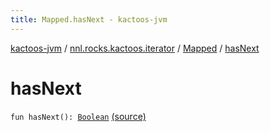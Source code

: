 ```yaml
---
title: Mapped.hasNext - kactoos-jvm
---
```


[kactoos-jvm](../../index.html) / [nnl.rocks.kactoos.iterator](../index.html) / [Mapped](index.html) / [hasNext](./has-next.html)

# hasNext

`fun hasNext(): `[`Boolean`](https://kotlinlang.org/api/latest/jvm/stdlib/kotlin/-boolean/index.html) [(source)](https://github.com/neonailol/kactoos/blob/master/kactoos-jvm/src/main/kotlin/nnl/rocks/kactoos/iterator/Mapped.kt#L24)